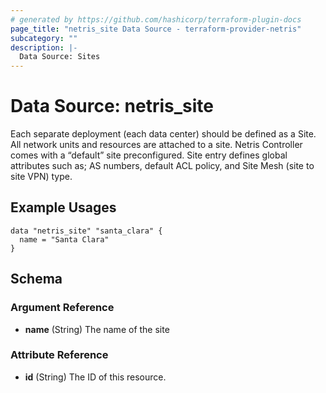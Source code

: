 ```yaml
---
# generated by https://github.com/hashicorp/terraform-plugin-docs
page_title: "netris_site Data Source - terraform-provider-netris"
subcategory: ""
description: |-
  Data Source: Sites
---
```


# Data Source: netris_site

Each separate deployment (each data center) should be defined as a Site. All network units and resources are attached to a site. Netris Controller comes with a “default” site preconfigured. Site entry defines global attributes such as; AS numbers, default ACL policy, and Site Mesh (site to site VPN) type.

## Example Usages

```hcl
data "netris_site" "santa_clara" {
  name = "Santa Clara"
}
```


<!-- schema generated by tfplugindocs -->
## Schema

### Argument Reference

- **name** (String) The name of the site

### Attribute Reference

- **id** (String) The ID of this resource.
